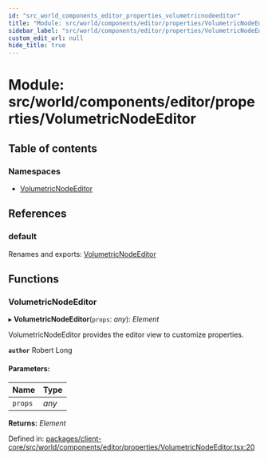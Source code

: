 ```yaml
---
id: "src_world_components_editor_properties_volumetricnodeeditor"
title: "Module: src/world/components/editor/properties/VolumetricNodeEditor"
sidebar_label: "src/world/components/editor/properties/VolumetricNodeEditor"
custom_edit_url: null
hide_title: true
---
```


# Module: src/world/components/editor/properties/VolumetricNodeEditor

## Table of contents

### Namespaces

- [VolumetricNodeEditor](src_world_components_editor_properties_volumetricnodeeditor.volumetricnodeeditor.md)

## References

### default

Renames and exports: [VolumetricNodeEditor](src_world_components_editor_properties_volumetricnodeeditor.md#volumetricnodeeditor)

## Functions

### VolumetricNodeEditor

▸ **VolumetricNodeEditor**(`props`: *any*): *Element*

VolumetricNodeEditor provides the editor view to customize properties.

**`author`** Robert Long

#### Parameters:

| Name | Type |
| :------ | :------ |
| `props` | *any* |

**Returns:** *Element*

Defined in: [packages/client-core/src/world/components/editor/properties/VolumetricNodeEditor.tsx:20](https://github.com/xr3ngine/xr3ngine/blob/2d83606b6/packages/client-core/src/world/components/editor/properties/VolumetricNodeEditor.tsx#L20)
